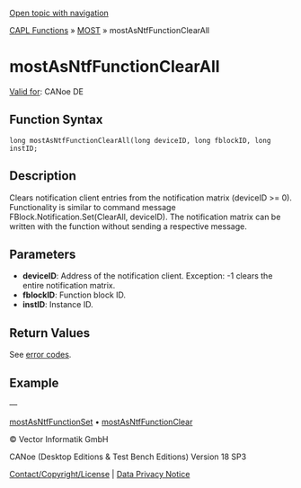 [Open topic with navigation](../../../../../CANoeDEFamily.htm#Topics/CAPLFunctions/MOST/Functions/CAPLfunctionMOSTAsNTFFunctionClearAll.md)

[CAPL Functions](../../CAPLfunctions.md) » [MOST](../CAPLfunctionsMOSTOverview.md) » mostAsNtfFunctionClearAll

# mostAsNtfFunctionClearAll

[Valid for](../../../Shared/FeatureAvailability.md): CANoe DE

## Function Syntax

```
long mostAsNtfFunctionClearAll(long deviceID, long fblockID, long instID;
```

## Description

Clears notification client entries from the notification matrix (deviceID >= 0). Functionality is similar to command message FBlock.Notification.Set(ClearAll, deviceID). The notification matrix can be written with the function without sending a respective message.

## Parameters

- **deviceID**: Address of the notification client. Exception: -1 clears the entire notification matrix.
- **fblockID**: Function block ID.
- **instID**: Instance ID.

## Return Values

See [error codes](../CAPLfunctionsMOSTErrorCodes.md).

## Example

—

[mostAsNtfFunctionSet](CAPLfunctionMOSTAsNTFFunctionSet.md) • [mostAsNtfFunctionClear](CAPLfunctionMOSTAsNTFFunctionClear.md)

© Vector Informatik GmbH

CANoe (Desktop Editions & Test Bench Editions) Version 18 SP3

[Contact/Copyright/License](../../../Shared/ContactCopyrightLicense.md) | [Data Privacy Notice](https://www.vector.com/int/en/company/get-info/privacy-policy/)